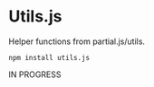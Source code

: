 Utils.js
========

Helper functions from partial.js/utils.

```
npm install utils.js
```

IN PROGRESS